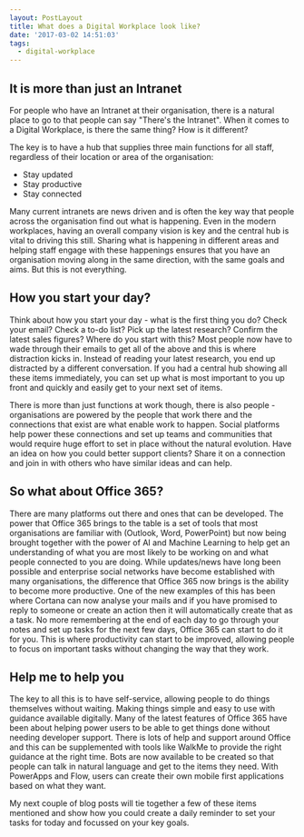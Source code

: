 ```yaml
---
layout: PostLayout
title: What does a Digital Workplace look like?
date: '2017-03-02 14:51:03'
tags:
  - digital-workplace
---
```


## It is more than just an Intranet

For people who have an Intranet at their organisation, there is a natural place to go to that people can say "There's the Intranet". When it comes to a Digital Workplace, is there the same thing? How is it different?

The key is to have a hub that supplies three main functions for all staff, regardless of their location or area of the organisation:

- Stay updated
- Stay productive
- Stay connected

Many current intranets are news driven and is often the key way that people across the organisation find out what is happening. Even in the modern workplaces, having an overall company vision is key and the central hub is vital to driving this still. Sharing what is happening in different areas and helping staff engage with these happenings ensures that you have an organisation moving along in the same direction, with the same goals and aims. But this is not everything.

## How you start your day?

Think about how you start your day - what is the first thing you do? Check your email? Check a to-do list? Pick up the latest research? Confirm the latest sales figures? Where do you start with this? Most people now have to wade through their emails to get all of the above and this is where distraction kicks in. Instead of reading your latest research, you end up distracted by a different conversation. If you had a central hub showing all these items immediately, you can set up what is most important to you up front and quickly and easily get to your next set of items.

There is more than just functions at work though, there is also people - organisations are powered by the people that work there and the connections that exist are what enable work to happen. Social platforms help power these connections and set up teams and communities that would require huge effort to set in place without the natural evolution. Have an idea on how you could better support clients? Share it on a connection and join in with others who have similar ideas and can help.

## So what about Office 365?

There are many platforms out there and ones that can be developed. The power that Office 365 brings to the table is a set of tools that most organisations are familiar with (Outlook, Word, PowerPoint) but now being brought together with the power of AI and Machine Learning to help get an understanding of what you are most likely to be working on and what people connected to you are doing. While updates/news have long been possible and enterprise social networks have become established with many organisations, the difference that Office 365 now brings is the ability to become more productive. One of the new examples of this has been where Cortana can now analyse your mails and if you have promised to reply to someone or create an action then it will automatically create that as a task. No more remembering at the end of each day to go through your notes and set up tasks for the next few days, Office 365 can start to do it for you. This is where productivity can start to be improved, allowing people to focus on important tasks without changing the way that they work.

## Help me to help you

The key to all this is to have self-service, allowing people to do things themselves without waiting. Making things simple and easy to use with guidance available digitally. Many of the latest features of Office 365 have been about helping power users to be able to get things done without needing developer support. There is lots of help and support around Office and this can be supplemented with tools like WalkMe to provide the right guidance at the right time. Bots are now available to be created so that people can talk in natural language and get to the items they need. With PowerApps and Flow, users can create their own mobile first applications based on what they want.

My next couple of blog posts will tie together a few of these items mentioned and show how you could create a daily reminder to set your tasks for today and focussed on your key goals.

[^n]: Image courtesy of Nicdalic via Flickr - https://flic.kr/p/A1tPF
